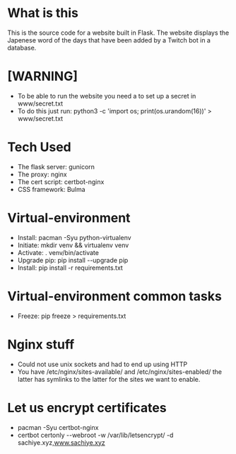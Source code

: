 # What is this
This is the source code for a website built in Flask. The website displays the Japenese word of the days that have been added by a Twitch bot in a database.

# [WARNING]
* To be able to run the website you need a to set up a secret in www/secret.txt
* To do this just run: python3 -c 'import os; print(os.urandom(16))' > www/secret.txt

# Tech Used
* The flask server:   gunicorn
* The proxy:          nginx
* The cert script:    certbot-nginx
* CSS framework:      Bulma

# Virtual-environment
* Install: 		pacman -Syu python-virtualenv
* Initiate: 	mkdir venv && virtualenv venv
* Activate: 	. venv/bin/activate
* Upgrade pip: 	pip install --upgrade pip
* Install:      pip install -r requirements.txt

# Virtual-environment common tasks
* Freeze:       pip freeze > requirements.txt
# Nginx stuff
* Could not use unix sockets and had to end up using HTTP
* You have /etc/nginx/sites-available/ and /etc/nginx/sites-enabled/ the latter has symlinks
  to the latter for the sites we want to enable.

# Let us encrypt certificates
* pacman -Syu certbot-nginx
* certbot certonly --webroot -w /var/lib/letsencrypt/ -d sachiye.xyz,www.sachiye.xyz
